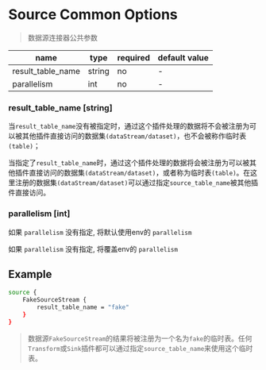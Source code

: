# Source Common Options

> 数据源连接器公共参数

|       name        |  type  | required | default value |
|-------------------|--------|----------|---------------|
| result_table_name | string | no       | -             |
| parallelism       | int    | no       | -             |

### result_table_name [string]

当`result_table_name`没有被指定时，通过这个插件处理的数据将不会被注册为可以被其他插件直接访问的数据集`(dataStream/dataset)`，也不会被称作临时表`(table)`；

当指定了`result_table_name`时，通过这个插件处理的数据将会被注册为可以被其他插件直接访问的数据集`(dataStream/dataset)`，或者称为临时表`(table)`。在这里注册的数据集`(dataStream/dataset)`可以通过指定`source_table_name`被其他插件直接访问。

### parallelism [int]

如果 `parallelism` 没有指定,  将默认使用env的 `parallelism`

如果 `parallelism` 没有指定,  将覆盖env的 `parallelism`

## Example

```bash
source {
    FakeSourceStream {
        result_table_name = "fake"
    }
}
```

> 数据源`FakeSourceStream`的结果将被注册为一个名为`fake`的临时表。任何`Transform`或`Sink`插件都可以通过指定`source_table_name`来使用这个临时表。

